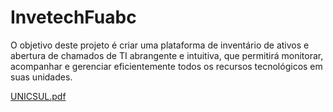 # InvetechFuabc
O objetivo deste projeto é criar uma plataforma de inventário de ativos e abertura de chamados de TI abrangente e intuitiva, que permitirá monitorar, acompanhar e gerenciar eficientemente todos os recursos tecnológicos em suas unidades. 


[UNICSUL.pdf](https://github.com/edhaki/InvetechFuabc/files/13065002/UNICSUL.pdf)
